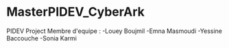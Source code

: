 # MasterPIDEV_CyberArk
PIDEV Project
Membre d'equipe : 
-Louey Boujmil
-Emna Masmoudi
-Yessine Baccouche
-Sonia Karmi
